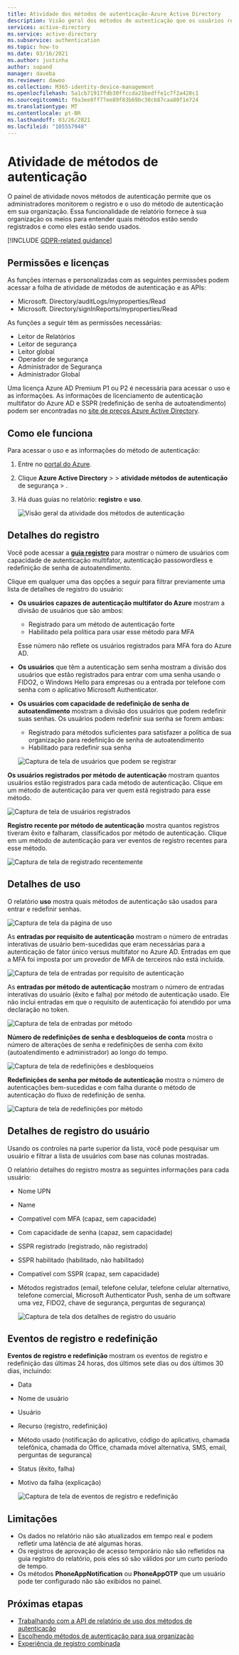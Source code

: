 ```yaml
---
title: Atividade dos métodos de autenticação-Azure Active Directory
description: Visão geral dos métodos de autenticação que os usuários registram para entrar e redefinir senhas.
services: active-directory
ms.service: active-directory
ms.subservice: authentication
ms.topic: how-to
ms.date: 03/16/2021
ms.author: justinha
author: sopand
manager: daveba
ms.reviewer: dawoo
ms.collection: M365-identity-device-management
ms.openlocfilehash: 5a1cb71917fdb30ffccda21bedffe1c7f2a428c1
ms.sourcegitcommit: f0a3ee8ff77ee89f83b69bc30cb87caa80f1e724
ms.translationtype: MT
ms.contentlocale: pt-BR
ms.lasthandoff: 03/26/2021
ms.locfileid: "105557948"
---
```

# <a name="authentication-methods-activity"></a>Atividade de métodos de autenticação 

O painel de atividade novos métodos de autenticação permite que os administradores monitorem o registro e o uso do método de autenticação em sua organização. Essa funcionalidade de relatório fornece à sua organização os meios para entender quais métodos estão sendo registrados e como eles estão sendo usados.

[!INCLUDE [GDPR-related guidance](../../../includes/gdpr-dsr-and-stp-note.md)]

## <a name="permissions-and-licenses"></a>Permissões e licenças

As funções internas e personalizadas com as seguintes permissões podem acessar a folha de atividade de métodos de autenticação e as APIs:

- Microsoft. Directory/auditLogs/myproperties/Read
- Microsoft. Directory/signInReports/myproperties/Read

As funções a seguir têm as permissões necessárias:

- Leitor de Relatórios
- Leitor de segurança
- Leitor global
- Operador de segurança
- Administrador de Segurança
- Administrador Global

 Uma licença Azure AD Premium P1 ou P2 é necessária para acessar o uso e as informações. As informações de licenciamento de autenticação multifator do Azure AD e SSPR (redefinição de senha de autoatendimento) podem ser encontradas no [site de preços Azure Active Directory](https://azure.microsoft.com/pricing/details/active-directory/).

## <a name="how-it-works"></a>Como ele funciona

Para acessar o uso e as informações do método de autenticação:

1. Entre no [portal do Azure](https://portal.azure.com).
1. Clique **Azure Active Directory**  >    >  **atividade métodos de autenticação** de segurança  >  .
1. Há duas guias no relatório: **registro** e **uso**.

   ![Visão geral da atividade dos métodos de autenticação](media/how-to-authentication-methods-usage-insights/registration-usage-tabs.png)

## <a name="registration-details"></a>Detalhes do registro

Você pode acessar a [**guia registro**](https://portal.azure.com/#blade/Microsoft_AAD_IAM/AuthMethodsOverviewBlade) para mostrar o número de usuários com capacidade de autenticação multifator, autenticação passowordless e redefinição de senha de autoatendimento. 

Clique em qualquer uma das opções a seguir para filtrar previamente uma lista de detalhes de registro do usuário:

- **Os usuários capazes de autenticação multifator do Azure** mostram a divisão de usuários que são ambos:
  - Registrado para um método de autenticação forte 
  - Habilitado pela política para usar esse método para MFA 
  
  Esse número não reflete os usuários registrados para MFA fora do Azure AD. 
- **Os usuários** que têm a autenticação sem senha mostram a divisão dos usuários que estão registrados para entrar com uma senha usando o FIDO2, o Windows Hello para empresas ou a entrada por telefone com senha com o aplicativo Microsoft Authenticator. 
- **Os usuários com capacidade de redefinição de senha de autoatendimento** mostram a divisão dos usuários que podem redefinir suas senhas. Os usuários podem redefinir sua senha se forem ambas:
  - Registrado para métodos suficientes para satisfazer a política de sua organização para redefinição de senha de autoatendimento 
  - Habilitado para redefinir sua senha 

  ![Captura de tela de usuários que podem se registrar](media/how-to-authentication-methods-usage-insights/users-capable.png)

**Os usuários registrados por método de autenticação** mostram quantos usuários estão registrados para cada método de autenticação. Clique em um método de autenticação para ver quem está registrado para esse método.

![Captura de tela de usuários registrados](media/how-to-authentication-methods-usage-insights/users-registered.png)

**Registro recente por método de autenticação** mostra quantos registros tiveram êxito e falharam, classificados por método de autenticação. Clique em um método de autenticação para ver eventos de registro recentes para esse método.

![Captura de tela de registrado recentemente](media/how-to-authentication-methods-usage-insights/recently-registered.png)

## <a name="usage-details"></a>Detalhes de uso

O relatório **uso** mostra quais métodos de autenticação são usados para entrar e redefinir senhas.

![Captura de tela da página de uso](media/how-to-authentication-methods-usage-insights/usage-page.png)

As **entradas por requisito de autenticação** mostram o número de entradas interativas de usuário bem-sucedidas que eram necessárias para a autenticação de fator único versus multifator no Azure AD. Entradas em que a MFA foi imposta por um provedor de MFA de terceiros não está incluída.

![Captura de tela de entradas por requisito de autenticação](media/how-to-authentication-methods-usage-insights/sign-ins-protected.png)

As **entradas por método de autenticação** mostram o número de entradas interativas do usuário (êxito e falha) por método de autenticação usado. Ele não inclui entradas em que o requisito de autenticação foi atendido por uma declaração no token.

![Captura de tela de entradas por método](media/how-to-authentication-methods-usage-insights/sign-ins-by-method.png)

**Número de redefinições de senha e desbloqueios de conta** mostra o número de alterações de senha e redefinições de senha com êxito (autoatendimento e administrador) ao longo do tempo.

![Captura de tela de redefinições e desbloqueios](media/how-to-authentication-methods-usage-insights/password-changes.png)

**Redefinições de senha por método de autenticação** mostra o número de autenticações bem-sucedidas e com falha durante o método de autenticação do fluxo de redefinição de senha.

![Captura de tela de redefinições por método](media/how-to-authentication-methods-usage-insights/resets-by-method.png)

## <a name="user-registration-details"></a>Detalhes de registro do usuário 

Usando os controles na parte superior da lista, você pode pesquisar um usuário e filtrar a lista de usuários com base nas colunas mostradas.

O relatório detalhes do registro mostra as seguintes informações para cada usuário:

- Nome UPN
- Name
- Compatível com MFA (capaz, sem capacidade)
- Com capacidade de senha (capaz, sem capacidade)
- SSPR registrado (registrado, não registrado)
- SSPR habilitado (habilitado, não habilitado)
- Compatível com SSPR (capaz, sem capacidade) 
- Métodos registrados (email, telefone celular, telefone celular alternativo, telefone comercial, Microsoft Authenticator Push, senha de um software uma vez, FIDO2, chave de segurança, perguntas de segurança)

  ![Captura de tela dos detalhes de registro do usuário](media/how-to-authentication-methods-usage-insights/registration-details.png)

## <a name="registration-and-reset-events"></a>Eventos de registro e redefinição 

**Eventos de registro e redefinição** mostram os eventos de registro e redefinição das últimas 24 horas, dos últimos sete dias ou dos últimos 30 dias, incluindo:

- Data
- Nome de usuário
- Usuário 
- Recurso (registro, redefinição)
- Método usado (notificação do aplicativo, código do aplicativo, chamada telefônica, chamada do Office, chamada móvel alternativa, SMS, email, perguntas de segurança)
- Status (êxito, falha)
- Motivo da falha (explicação)

  ![Captura de tela de eventos de registro e redefinição](media/how-to-authentication-methods-usage-insights/registration-and-reset-logs.png)

## <a name="limitations"></a>Limitações

- Os dados no relatório não são atualizados em tempo real e podem refletir uma latência de até algumas horas.
- Os registros de aprovação de acesso temporário não são refletidos na guia registro do relatório, pois eles só são válidos por um curto período de tempo.
- Os métodos **PhoneAppNotification** ou **PhoneAppOTP** que um usuário pode ter configurado não são exibidos no painel. 

## <a name="next-steps"></a>Próximas etapas

- [Trabalhando com a API de relatório de uso dos métodos de autenticação](/graph/api/resources/authenticationmethods-usage-insights-overview?view=graph-rest-beta)
- [Escolhendo métodos de autenticação para sua organização](concept-authentication-methods.md)
- [Experiência de registro combinada](concept-registration-mfa-sspr-combined.md)
